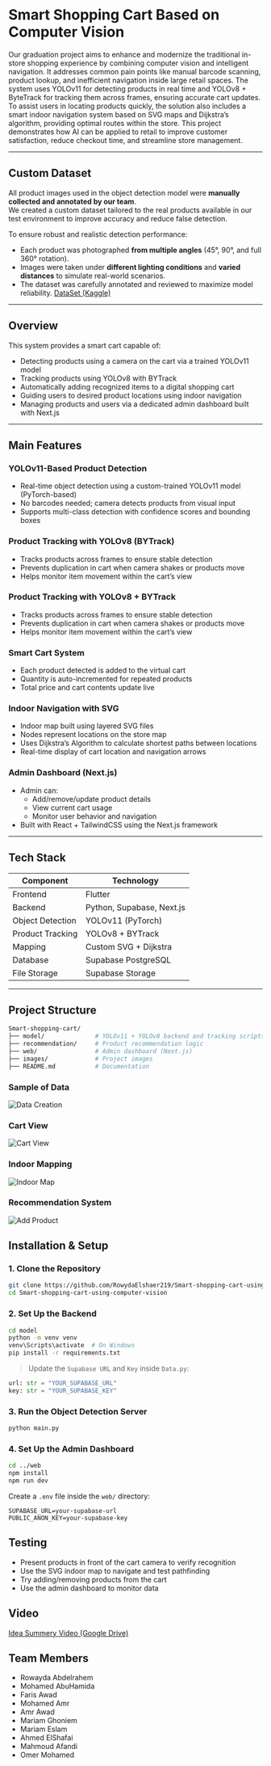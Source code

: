 # Smart Shopping Cart Based on Computer Vision

Our graduation project aims to enhance and modernize the traditional in-store shopping experience by combining computer vision and intelligent navigation.
It addresses common pain points like manual barcode scanning, product lookup, and inefficient navigation inside large retail spaces. The system uses YOLOv11 for detecting products in real time and YOLOv8 + ByteTrack for tracking them across frames, ensuring accurate cart updates.
To assist users in locating products quickly, the solution also includes a smart indoor navigation system based on SVG maps and Dijkstra’s algorithm, providing optimal routes within the store. This project demonstrates how AI can be applied to retail to improve customer satisfaction, reduce checkout time, and streamline store management.

---

## Custom Dataset

All product images used in the object detection model were **manually collected and annotated by our team**.  
We created a custom dataset tailored to the real products available in our test environment to improve accuracy and reduce false detection.

To ensure robust and realistic detection performance:
- Each product was photographed **from multiple angles** (45°, 90°, and full 360° rotation).
- Images were taken under **different lighting conditions** and **varied distances** to simulate real-world scenarios.
- The dataset was carefully annotated and reviewed to maximize model reliability.
[DataSet (Kaggle)](https://www.kaggle.com/datasets/rowydaelshaer/market-products/data)

---

## Overview

This system provides a smart cart capable of:

- Detecting products using a camera on the cart via a trained YOLOv11 model  
- Tracking products using YOLOv8 with BYTrack  
- Automatically adding recognized items to a digital shopping cart  
- Guiding users to desired product locations using indoor navigation  
- Managing products and users via a dedicated admin dashboard built with Next.js

---

## Main Features

### YOLOv11-Based Product Detection
- Real-time object detection using a custom-trained YOLOv11 model (PyTorch-based)  
- No barcodes needed; camera detects products from visual input  
- Supports multi-class detection with confidence scores and bounding boxes

### Product Tracking with YOLOv8 (BYTrack)
- Tracks products across frames to ensure stable detection  
- Prevents duplication in cart when camera shakes or products move  
- Helps monitor item movement within the cart’s view

### Product Tracking with YOLOv8 + BYTrack
- Tracks products across frames to ensure stable detection  
- Prevents duplication in cart when camera shakes or products move  
- Helps monitor item movement within the cart’s view  

### Smart Cart System
- Each product detected is added to the virtual cart  
- Quantity is auto-incremented for repeated products  
- Total price and cart contents update live  

### Indoor Navigation with SVG
- Indoor map built using layered SVG files  
- Nodes represent locations on the store map  
- Uses Dijkstra’s Algorithm to calculate shortest paths between locations  
- Real-time display of cart location and navigation arrows  

### Admin Dashboard (Next.js)
- Admin can:  
  - Add/remove/update product details  
  - View current cart usage  
  - Monitor user behavior and navigation  
- Built with React + TailwindCSS using the Next.js framework

---

##  Tech Stack

| Component        | Technology               |
|------------------|---------------------------|
| Frontend         | Flutter                   |
| Backend          | Python, Supabase, Next.js |
| Object Detection | YOLOv11 (PyTorch)         |
| Product Tracking | YOLOv8 + BYTrack          |
| Mapping          | Custom SVG + Dijkstra     |
| Database         | Supabase PostgreSQL       |
| File Storage     | Supabase Storage          |

---

##  Project Structure

```bash
Smart-shopping-cart/
├── model/              # YOLOv11 + YOLOv8 backend and tracking scripts
├── recommendation/     # Product recommendation logic
├── web/                # Admin dashboard (Next.js)
├── images/             # Project images
├── README.md           # Documentation
```


### Sample of Data
![Data Creation](https://raw.githubusercontent.com/RowydaElshaer219/Smart-shopping-cart-using-computer-vision/main/images/sampleofdata.jpg)

###  Cart View

![Cart View](https://raw.githubusercontent.com/RowydaElshaer219/Smart-shopping-cart-using-computer-vision/main/images/cart.jpg)

###  Indoor Mapping

![Indoor Map](https://raw.githubusercontent.com/RowydaElshaer219/Smart-shopping-cart-using-computer-vision/main/images/map.png)

###  Recommendation System

![Add Product](https://raw.githubusercontent.com/RowydaElshaer219/Smart-shopping-cart-using-computer-vision/main/images/product.jpg)


## Installation & Setup

### 1. Clone the Repository

```bash
git clone https://github.com/RowydaElshaer219/Smart-shopping-cart-using-computer-vision.git
cd Smart-shopping-cart-using-computer-vision
```

### 2. Set Up the Backend

```bash
cd model
python -m venv venv
venv\Scripts\activate  # On Windows
pip install -r requirements.txt
```

> Update the `Supabase URL` and `Key` inside `Data.py`:

```python
url: str = "YOUR_SUPABASE_URL"
key: str = "YOUR_SUPABASE_KEY"
```

### 3. Run the Object Detection Server

```bash
python main.py
```

### 4. Set Up the Admin Dashboard

```bash
cd ../web
npm install
npm run dev
```

Create a `.env` file inside the `web/` directory:

```
SUPABASE_URL=your-supabase-url
PUBLIC_ANON_KEY=your-supabase-key
```


## Testing

* Present products in front of the cart camera to verify recognition
* Use the SVG indoor map to navigate and test pathfinding
* Try adding/removing products from the cart
* Use the admin dashboard to monitor data


## Video

[ Idea Summery Video (Google Drive)](https://drive.google.com/file/d/1nQub6-MFoiFiLvgXKkEJPIKgzGiim87u/view)


## Team Members
* Rowayda Abdelrahem
* Mohamed AbuHamida
* Faris Awad
* Mohamed Amr
* Amr Awad
* Mariam Ghoniem
* Mariam Eslam
* Ahmed ElShafai
* Mahmoud Afandi
* Omer Mohamed



